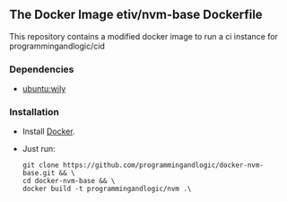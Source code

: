 ## The Docker Image etiv/nvm-base Dockerfile

This repository contains a modified docker image to run a ci instance for programmingandlogic/cid

### Dependencies

* [ubuntu:wily](https://registry.hub.docker.com/_/ubuntu/)

### Installation

* Install [Docker](https://www.docker.io/).
* Just run:

    ```
    git clone https://github.com/programmingandlogic/docker-nvm-base.git && \
    cd docker-nvm-base && \
    docker build -t programmingandlogic/nvm .\
    ```
